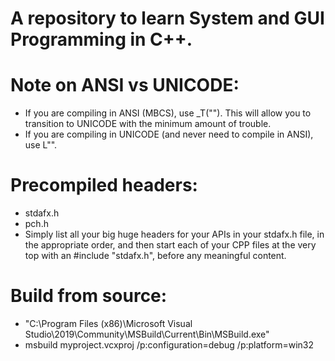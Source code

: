 # A repository to learn System and GUI Programming in C++.

# Note on ANSI vs UNICODE:

- If you are compiling in ANSI (MBCS), use \_T(""). This will allow you to transition to UNICODE with the minimum amount of trouble.
- If you are compiling in UNICODE (and never need to compile in ANSI), use L"".

# Precompiled headers:

- stdafx.h
- pch.h
- Simply list all your big huge headers for your APIs in your stdafx.h file, in the appropriate order, and then start each of your CPP files at the very top with an #include "stdafx.h", before any meaningful content.

# Build from source:

- "C:\Program Files (x86)\Microsoft Visual Studio\2019\Community\MSBuild\Current\Bin\MSBuild.exe"
- msbuild myproject.vcxproj /p:configuration=debug /p:platform=win32
